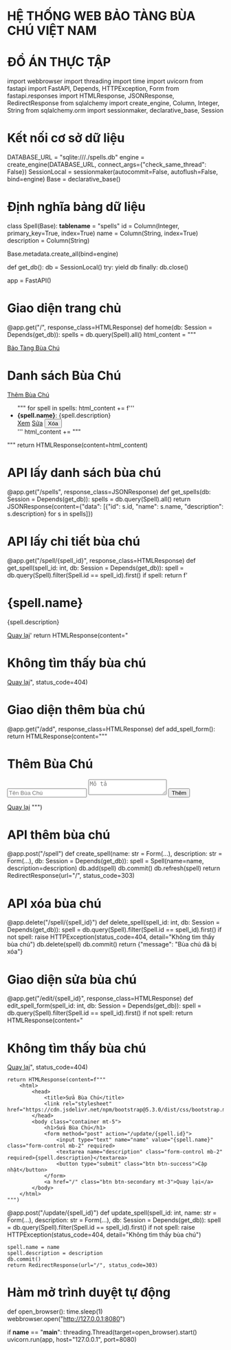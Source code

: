 # HỆ THỐNG WEB BẢO TÀNG BÙA CHÚ VIỆT NAM
# ĐỒ ÁN THỰC TẬP
import webbrowser
import threading
import time
import uvicorn
from fastapi import FastAPI, Depends, HTTPException, Form
from fastapi.responses import HTMLResponse, JSONResponse, RedirectResponse
from sqlalchemy import create_engine, Column, Integer, String
from sqlalchemy.orm import sessionmaker, declarative_base, Session

# Kết nối cơ sở dữ liệu
DATABASE_URL = "sqlite:///./spells.db"
engine = create_engine(DATABASE_URL, connect_args={"check_same_thread": False})
SessionLocal = sessionmaker(autocommit=False, autoflush=False, bind=engine)
Base = declarative_base()

# Định nghĩa bảng dữ liệu
class Spell(Base):
    __tablename__ = "spells"
    id = Column(Integer, primary_key=True, index=True)
    name = Column(String, index=True)
    description = Column(String)

Base.metadata.create_all(bind=engine)

def get_db():
    db = SessionLocal()
    try:
        yield db
    finally:
        db.close()

app = FastAPI()

# Giao diện trang chủ
@app.get("/", response_class=HTMLResponse)
def home(db: Session = Depends(get_db)):
    spells = db.query(Spell).all()
    html_content = """
    <html>
        <head>
            <title>Bảo Tàng Bùa Chú</title>
            <link rel="stylesheet" href="https://cdn.jsdelivr.net/npm/bootstrap@5.3.0/dist/css/bootstrap.min.css">
        </head>
        <body class="container mt-5">
            <nav class="navbar navbar-expand-lg navbar-light bg-light">
                <a class="navbar-brand" href="/">Bảo Tàng Bùa Chú</a>
            </nav>
            <h1 class="text-center mt-4">Danh sách Bùa Chú</h1>
            <a href="/add" class="btn btn-primary mb-3">Thêm Bùa Chú</a>
            <ul class="list-group">
    """
    for spell in spells:
        html_content += f'''
            <li class="list-group-item d-flex justify-content-between align-items-center">
                <span><strong>{spell.name}</strong>: {spell.description}</span>
                <div>
                    <a href="/spell/{spell.id}" class="btn btn-info btn-sm">Xem</a>
                    <a href="/edit/{spell.id}" class="btn btn-warning btn-sm">Sửa</a>
                    <button onclick="deleteSpell({spell.id})" class="btn btn-danger btn-sm">Xóa</button>
                </div>
            </li>
        '''
    html_content += """
            </ul>
            <script>
                function deleteSpell(id) {
                    if (confirm("Bạn có chắc muốn xóa bùa chú này không?")) {
                        fetch(`/spell/${id}`, { method: 'DELETE' })
                            .then(response => response.json())
                            .then(data => {
                                alert(data.message);
                                location.reload();
                            });
                    }
                }
            </script>
        </body>
    </html>
    """
    return HTMLResponse(content=html_content)

# API lấy danh sách bùa chú
@app.get("/spells", response_class=JSONResponse)
def get_spells(db: Session = Depends(get_db)):
    spells = db.query(Spell).all()
    return JSONResponse(content={"data": [{"id": s.id, "name": s.name, "description": s.description} for s in spells]})

# API lấy chi tiết bùa chú
@app.get("/spell/{spell_id}", response_class=HTMLResponse)
def get_spell(spell_id: int, db: Session = Depends(get_db)):
    spell = db.query(Spell).filter(Spell.id == spell_id).first()
    if spell:
        return f'<h1>{spell.name}</h1><p>{spell.description}</p><a href="/">Quay lại</a>'
    return HTMLResponse(content="<h1>Không tìm thấy bùa chú</h1><a href='/'>Quay lại</a>", status_code=404)

# Giao diện thêm bùa chú
@app.get("/add", response_class=HTMLResponse)
def add_spell_form():
    return HTMLResponse(content="""
        <html>
            <head>
                <title>Thêm Bùa Chú</title>
                <link rel="stylesheet" href="https://cdn.jsdelivr.net/npm/bootstrap@5.3.0/dist/css/bootstrap.min.css">
            </head>
            <body class="container mt-5">
                <h1>Thêm Bùa Chú</h1>
                <form method="post" action="/spell">
                    <input type="text" name="name" placeholder="Tên Bùa Chú" class="form-control mb-2" required>
                    <textarea name="description" placeholder="Mô tả" class="form-control mb-2" required></textarea>
                    <button type="submit" class="btn btn-success">Thêm</button>
                </form>
                <a href="/" class="btn btn-secondary mt-3">Quay lại</a>
            </body>
        </html>
    """)

# API thêm bùa chú
@app.post("/spell")
def create_spell(name: str = Form(...), description: str = Form(...), db: Session = Depends(get_db)):
    spell = Spell(name=name, description=description)
    db.add(spell)
    db.commit()
    db.refresh(spell)
    return RedirectResponse(url="/", status_code=303)

# API xóa bùa chú
@app.delete("/spell/{spell_id}")
def delete_spell(spell_id: int, db: Session = Depends(get_db)):
    spell = db.query(Spell).filter(Spell.id == spell_id).first()
    if not spell:
        raise HTTPException(status_code=404, detail="Không tìm thấy bùa chú")
    db.delete(spell)
    db.commit()
    return {"message": "Bùa chú đã bị xóa"}

# Giao diện sửa bùa chú
@app.get("/edit/{spell_id}", response_class=HTMLResponse)
def edit_spell_form(spell_id: int, db: Session = Depends(get_db)):
    spell = db.query(Spell).filter(Spell.id == spell_id).first()
    if not spell:
        return HTMLResponse(content="<h1>Không tìm thấy bùa chú</h1><a href='/'>Quay lại</a>", status_code=404)
    
    return HTMLResponse(content=f"""
        <html>
            <head>
                <title>Sửa Bùa Chú</title>
                <link rel="stylesheet" href="https://cdn.jsdelivr.net/npm/bootstrap@5.3.0/dist/css/bootstrap.min.css">
            </head>
            <body class="container mt-5">
                <h1>Sửa Bùa Chú</h1>
                <form method="post" action="/update/{spell.id}">
                    <input type="text" name="name" value="{spell.name}" class="form-control mb-2" required>
                    <textarea name="description" class="form-control mb-2" required>{spell.description}</textarea>
                    <button type="submit" class="btn btn-success">Cập nhật</button>
                </form>
                <a href="/" class="btn btn-secondary mt-3">Quay lại</a>
            </body>
        </html>
    """)

@app.post("/update/{spell_id}")
def update_spell(spell_id: int, name: str = Form(...), description: str = Form(...), db: Session = Depends(get_db)):
    spell = db.query(Spell).filter(Spell.id == spell_id).first()
    if not spell:
        raise HTTPException(status_code=404, detail="Không tìm thấy bùa chú")
    
    spell.name = name
    spell.description = description
    db.commit()
    return RedirectResponse(url="/", status_code=303)

# Hàm mở trình duyệt tự động
def open_browser():
    time.sleep(1)  
    webbrowser.open("http://127.0.0.1:8080")

if __name__ == "__main__":
    threading.Thread(target=open_browser).start()  
    uvicorn.run(app, host="127.0.0.1", port=8080)

